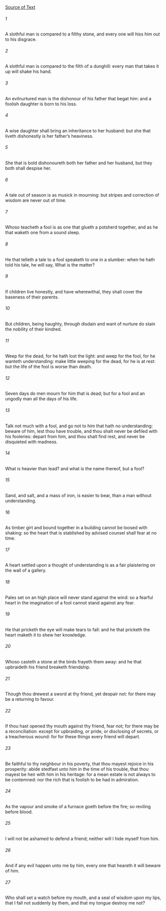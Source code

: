 [Source of Text](https://github.com/scrollmapper/bible_databases_deuterocanonical)

###### 1
A slothful man is compared to a filthy stone, and every one will hiss him out to his disgrace.

###### 2
A slothful man is compared to the filth of a dunghill: every man that takes it up will shake his hand.

###### 3
An evilnurtured man is the dishonour of his father that begat him: and a foolish daughter is born to his loss.

###### 4
A wise daughter shall bring an inheritance to her husband: but she that liveth dishonestly is her father’s heaviness.

###### 5
She that is bold dishonoureth both her father and her husband, but they both shall despise her.

###### 6
A tale out of season is as musick in mourning: but stripes and correction of wisdom are never out of time.

###### 7
Whoso teacheth a fool is as one that glueth a potsherd together, and as he that waketh one from a sound sleep.

###### 8
He that telleth a tale to a fool speaketh to one in a slumber: when he hath told his tale, he will say, What is the matter?

###### 9
If children live honestly, and have wherewithal, they shall cover the baseness of their parents.

###### 10
But children, being haughty, through disdain and want of nurture do stain the nobility of their kindred.

###### 11
Weep for the dead, for he hath lost the light: and weep for the fool, for he wanteth understanding: make little weeping for the dead, for he is at rest: but the life of the fool is worse than death.

###### 12
Seven days do men mourn for him that is dead; but for a fool and an ungodly man all the days of his life.

###### 13
Talk not much with a fool, and go not to him that hath no understanding: beware of him, lest thou have trouble, and thou shalt never be defiled with his fooleries: depart from him, and thou shalt find rest, and never be disquieted with madness.

###### 14
What is heavier than lead? and what is the name thereof, but a fool?

###### 15
Sand, and salt, and a mass of iron, is easier to bear, than a man without understanding.

###### 16
As timber girt and bound together in a building cannot be loosed with shaking: so the heart that is stablished by advised counsel shall fear at no time.

###### 17
A heart settled upon a thought of understanding is as a fair plaistering on the wall of a gallery.

###### 18
Pales set on an high place will never stand against the wind: so a fearful heart in the imagination of a fool cannot stand against any fear.

###### 19
He that pricketh the eye will make tears to fall: and he that pricketh the heart maketh it to shew her knowledge.

###### 20
Whoso casteth a stone at the birds frayeth them away: and he that upbraideth his friend breaketh friendship.

###### 21
Though thou drewest a sword at thy friend, yet despair not: for there may be a returning to favour.

###### 22
If thou hast opened thy mouth against thy friend, fear not; for there may be a reconciliation: except for upbraiding, or pride, or disclosing of secrets, or a treacherous wound: for for these things every friend will depart.

###### 23
Be faithful to thy neighbour in his poverty, that thou mayest rejoice in his prosperity: abide stedfast unto him in the time of his trouble, that thou mayest be heir with him in his heritage: for a mean estate is not always to be contemned: nor the rich that is foolish to be had in admiration.

###### 24
As the vapour and smoke of a furnace goeth before the fire; so reviling before blood.

###### 25
I will not be ashamed to defend a friend; neither will I hide myself from him.

###### 26
And if any evil happen unto me by him, every one that heareth it will beware of him.

###### 27
Who shall set a watch before my mouth, and a seal of wisdom upon my lips, that I fall not suddenly by them, and that my tongue destroy me not?